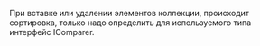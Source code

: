При вставке или удалении элементов коллекции, происходит сортировка, только надо определить для используемого типа интерфейс IComparer.